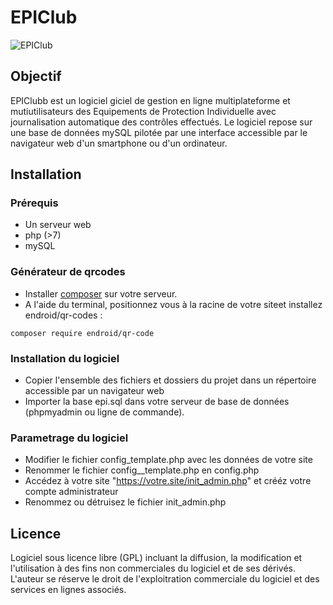 # EPIClub
![EPIClub](https://epiclub.fr/wp-content/uploads/2025/08/cropped-EPIClub-e1755818346875.png)
## Objectif
EPIClubb est un logiciel giciel de gestion en ligne multiplateforme et mutiutilisateurs des Equipements de Protection Individuelle avec journalisation automatique des contrôles effectués.
Le logiciel repose sur une base de données mySQL pilotée par une interface accessible par le navigateur web d'un smartphone ou d'un ordinateur.
## Installation
### Prérequis
* Un serveur web
* php (>7)
* mySQL
### Générateur de qrcodes
* Installer [composer](https://getcomposer.org/) sur votre serveur.
* A l'aide du terminal, positionnez vous à la racine de votre siteet installez endroid/qr-codes :
```
composer require endroid/qr-code
```
### Installation du logiciel
* Copier l'ensemble des fichiers et dossiers du projet dans un répertoire accessible par un navigateur web
* Importer la base epi.sql dans votre serveur de base de données (phpmyadmin ou ligne de commande).
### Parametrage du logiciel
* Modifier le fichier config_template.php avec les données de votre site
* Renommer le fichier config__template.php en config.php
* Accédez à votre site "https://votre.site/init_admin.php" et crééz votre compte administrateur
* Renommez ou détruisez le fichier init_admin.php
## Licence
Logiciel sous licence libre (GPL) incluant la diffusion, la modification et l'utilisation à des fins non commerciales du logiciel et de ses dérivés.
L'auteur se réserve le droit de l'exploitration commerciale du logiciel et des services en lignes associés.
